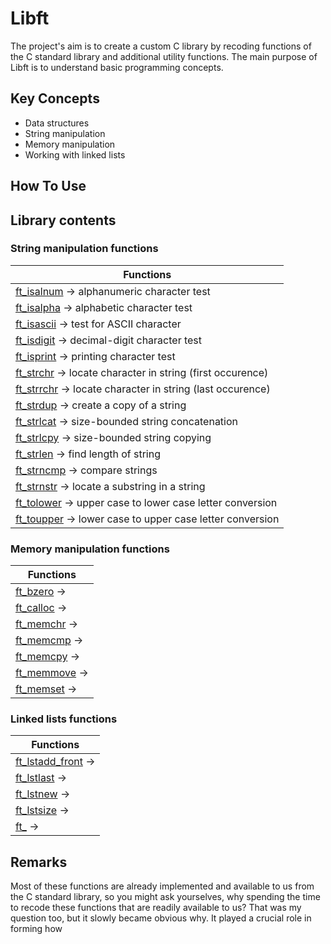 # Libft
The project's aim is to create a custom C library by recoding functions of the C standard library and additional utility functions. The main purpose of Libft is to understand basic programming concepts.

## Key Concepts
- Data structures
- String manipulation
- Memory manipulation
- Working with linked lists



## How To Use

## Library contents
### String manipulation functions

|                               Functions                              |
|                                   -                                  |
|[ft_isalnum](https://github.com/Zveaga/Libft/blob/master/ft_isalnum.c) -> alphanumeric character test|
|[ft_isalpha](https://github.com/Zveaga/Libft/blob/master/ft_isalpha.c) -> alphabetic character test|
|[ft_isascii](https://github.com/Zveaga/Libft/blob/master/ft_isascii.c) -> test for ASCII character|
|[ft_isdigit](https://github.com/Zveaga/Libft/blob/master/ft_isdigit.c) -> decimal-digit character test
|[ft_isprint](https://github.com/Zveaga/Libft/blob/master/ft_isprint.c) -> printing character test|
|[ft_strchr](https://github.com/Zveaga/Libft/blob/master/ft_strchr.c) -> locate character in string (first occurence)|
|[ft_strrchr](https://github.com/Zveaga/Libft/blob/master/ft_strrchr.c) -> locate character in string (last occurence)|
|[ft_strdup](https://github.com/Zveaga/Libft/blob/master/ft_strdup.c) -> create a copy of a string|
|[ft_strlcat](https://github.com/Zveaga/Libft/blob/master/ft_strlcat.c) -> size-bounded string concatenation|
|[ft_strlcpy](https://github.com/Zveaga/Libft/blob/master/ft_strlcpy.c) -> size-bounded string copying|
|[ft_strlen](https://github.com/Zveaga/Libft/blob/master/ft_strlen.c) -> find length of string|
|[ft_strncmp](https://github.com/Zveaga/Libft/blob/master/ft_strncmp.c) -> compare strings|
|[ft_strnstr](https://github.com/Zveaga/Libft/blob/master/ft_strnstr.c) -> locate a substring in a string|
|[ft_tolower](https://github.com/Zveaga/Libft/blob/master/ft_tolower.c) -> upper case to lower case letter conversion|
|[ft_toupper](https://github.com/Zveaga/Libft/blob/master/ft_toupper.c) -> lower case to upper case letter conversion|

### Memory manipulation functions

|                               Functions                              |
|                                   -                                  |
|[ft_bzero](https://github.com/Zveaga/Libft/blob/master/ft_bzero.c) -> |
|[ft_calloc](https://github.com/Zveaga/Libft/blob/master/ft_calloc.c) -> |
|[ft_memchr](https://github.com/Zveaga/Libft/blob/master/ft_memchr.c) -> |
|[ft_memcmp](https://github.com/Zveaga/Libft/blob/master/ft_memcmp.c) -> |
|[ft_memcpy](https://github.com/Zveaga/Libft/blob/master/ft_memcpy.c) -> |
|[ft_memmove](https://github.com/Zveaga/Libft/blob/master/ft_memmove.c) -> |
|[ft_memset](https://github.com/Zveaga/Libft/blob/master/ft_memset.c) -> |



### Linked lists functions
|                               Functions                              |
|                                   -                                  |
|[ft_lstadd_front](https://github.com/Zveaga/Libft/blob/master/ft_.c) -> |
|[ft_lstlast](https://github.com/Zveaga/Libft/blob/master/ft_.c) -> |
|[ft_lstnew](https://github.com/Zveaga/Libft/blob/master/ft_.c) -> |
|[ft_lstsize](https://github.com/Zveaga/Libft/blob/master/ft_.c) -> |
|[ft_](https://github.com/Zveaga/Libft/blob/master/ft_.c) -> |


## Remarks
Most of these functions are already implemented and available to us from the C standard library, so you might ask yourselves, why spending the time to recode these functions that are readily available to us? That was my question too, but it slowly became obvious why. It played a crucial role in forming how 
